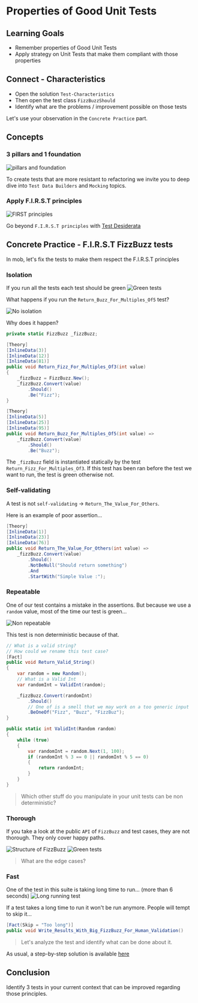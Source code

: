 # Properties of Good Unit Tests

## Learning Goals

- Remember properties of Good Unit Tests
- Apply strategy on Unit Tests that make them compliant with those properties

## Connect - Characteristics

- Open the solution `Test-Characteristics`
- Then open the test class `FizzBuzzShould`
- Identify what are the problems / improvement possible on those tests

Let's use your observation in the `Concrete Practice` part.

## Concepts

### 3 pillars and 1 foundation

![pillars and foundation](img/pillars-foundation.png)

To create tests that are more resistant to refactoring we invite you to deep dive into `Test Data Builders`
and `Mocking` topics.

### Apply F.I.R.S.T principles

![FIRST principles](img/F.I.R.S.T-principles.png)

Go beyond `F.I.R.S.T principles` with [Test Desiderata](https://kentbeck.github.io/TestDesiderata/)

## Concrete Practice - F.I.R.S.T FizzBuzz tests

In mob, let's fix the tests to make them respect the F.I.R.S.T principles

### Isolation

If you run all the tests each test should be green
![Green tests](img/all-tests-green.png)

What happens if you run the `Return_Buzz_For_Multiples_Of5` test?

![No isolation](img/isolation-failure.png)

Why does it happen?

```csharp
private static FizzBuzz _fizzBuzz;

[Theory]
[InlineData(3)]
[InlineData(12)]
[InlineData(81)]
public void Return_Fizz_For_Multiples_Of3(int value)
{
    _fizzBuzz = FizzBuzz.New();
    _fizzBuzz.Convert(value)
        .Should()
        .Be("Fizz");
}

[Theory]
[InlineData(5)]
[InlineData(25)]
[InlineData(95)]
public void Return_Buzz_For_Multiples_Of5(int value) =>
    _fizzBuzz.Convert(value)
        .Should()
        .Be("Buzz");
```

The `_fizzBuzz` field is instantiated statically by the test `Return_Fizz_For_Multiples_Of3`.
If this test has been ran before the test we want to run, the test is green otherwise not.

### Self-validating

A test is not `self-validating` -> `Return_The_Value_For_Others`.

Here is an example of poor assertion...

```csharp
[Theory]
[InlineData(1)]
[InlineData(23)]
[InlineData(76)]
public void Return_The_Value_For_Others(int value) =>
    _fizzBuzz.Convert(value)
        .Should()
        .NotBeNull("Should return something")
        .And
        .StartWith("Simple Value :");
```

### Repeatable

One of our test contains a mistake in the assertions.
But because we use a `random` value, most of the time our test is green...

![Non repeatable](img/random-failing.png)

This test is non deterministic because of that.

```csharp
// What is a valid string?
// How could we rename this test case?
[Fact]
public void Return_Valid_String()
{
    var random = new Random();
    // What is a Valid Int
    var randomInt = ValidInt(random);

    _fizzBuzz.Convert(randomInt)
        .Should()
        // One of is a smell that we may work on a too generic input
        .BeOneOf("Fizz", "Buzz", "FizzBuz");
}

public static int ValidInt(Random random)
{
    while (true)
    {
        var randomInt = random.Next(1, 100);
        if (randomInt % 3 == 0 || randomInt % 5 == 0)
        {
            return randomInt;
        }
    }
}
```

> Which other stuff do you manipulate in your unit tests can be non deterministic?

### Thorough

If you take a look at the public `API` of `FizzBuzz` and test cases, they are not thorough.
They only cover happy paths.

![Structure of FizzBuzz](img/fizzbuzz-structure.png)
![Green tests](img/all-tests-green.png)

> What are the edge cases?

### Fast

One of the test in this suite is taking long time to run... (more than 6 seconds)
![Long running test](img/long-running-test.png)

If a test takes a long time to run it won't be run anymore. People will tempt to skip it...

```csharp
[Fact(Skip = "Too long")]
public void Write_Results_With_Big_FizzBuzz_For_Human_Validation()
```

> Let's analyze the test and identify what can be done about it.

As usual, a step-by-step solution is available [here](step-by-step.md)

## Conclusion

Identify 3 tests in your current context that can be improved regarding those principles.